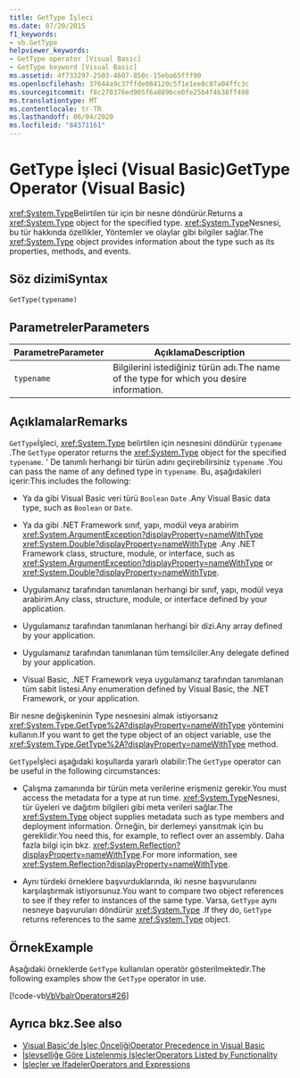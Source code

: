 ```yaml
---
title: GetType İşleci
ms.date: 07/20/2015
f1_keywords:
- vb.GetType
helpviewer_keywords:
- GetType operator [Visual Basic]
- GetType keyword [Visual Basic]
ms.assetid: 4f733297-2503-4607-850c-15eba65fff90
ms.openlocfilehash: 37644a9c37ffde084120c5f1e1ee8c87a04ffc3c
ms.sourcegitcommit: f8c270376ed905f6a8896ce0fe25b4f4b38ff498
ms.translationtype: MT
ms.contentlocale: tr-TR
ms.lasthandoff: 06/04/2020
ms.locfileid: "84371161"
---
```

# <a name="gettype-operator-visual-basic"></a><span data-ttu-id="3b0be-102">GetType İşleci (Visual Basic)</span><span class="sxs-lookup"><span data-stu-id="3b0be-102">GetType Operator (Visual Basic)</span></span>
<span data-ttu-id="3b0be-103"><xref:System.Type>Belirtilen tür için bir nesne döndürür.</span><span class="sxs-lookup"><span data-stu-id="3b0be-103">Returns a <xref:System.Type> object for the specified type.</span></span> <span data-ttu-id="3b0be-104"><xref:System.Type>Nesnesi, bu tür hakkında özellikler, Yöntemler ve olaylar gibi bilgiler sağlar.</span><span class="sxs-lookup"><span data-stu-id="3b0be-104">The <xref:System.Type> object provides information about the type such as its properties, methods, and events.</span></span>  
  
## <a name="syntax"></a><span data-ttu-id="3b0be-105">Söz dizimi</span><span class="sxs-lookup"><span data-stu-id="3b0be-105">Syntax</span></span>  
  
```vb  
GetType(typename)  
```  
  
## <a name="parameters"></a><span data-ttu-id="3b0be-106">Parametreler</span><span class="sxs-lookup"><span data-stu-id="3b0be-106">Parameters</span></span>  
  
|<span data-ttu-id="3b0be-107">Parametre</span><span class="sxs-lookup"><span data-stu-id="3b0be-107">Parameter</span></span>|<span data-ttu-id="3b0be-108">Açıklama</span><span class="sxs-lookup"><span data-stu-id="3b0be-108">Description</span></span>|  
|---|---|  
|`typename`|<span data-ttu-id="3b0be-109">Bilgilerini istediğiniz türün adı.</span><span class="sxs-lookup"><span data-stu-id="3b0be-109">The name of the type for which you desire information.</span></span>|  
  
## <a name="remarks"></a><span data-ttu-id="3b0be-110">Açıklamalar</span><span class="sxs-lookup"><span data-stu-id="3b0be-110">Remarks</span></span>  
 <span data-ttu-id="3b0be-111">`GetType`İşleci, <xref:System.Type> belirtilen için nesnesini döndürür `typename` .</span><span class="sxs-lookup"><span data-stu-id="3b0be-111">The `GetType` operator returns the <xref:System.Type> object for the specified `typename`.</span></span> <span data-ttu-id="3b0be-112">' De tanımlı herhangi bir türün adını geçirebilirsiniz `typename` .</span><span class="sxs-lookup"><span data-stu-id="3b0be-112">You can pass the name of any defined type in `typename`.</span></span> <span data-ttu-id="3b0be-113">Bu, aşağıdakileri içerir:</span><span class="sxs-lookup"><span data-stu-id="3b0be-113">This includes the following:</span></span>  
  
- <span data-ttu-id="3b0be-114">Ya da gibi Visual Basic veri türü `Boolean` `Date` .</span><span class="sxs-lookup"><span data-stu-id="3b0be-114">Any Visual Basic data type, such as `Boolean` or `Date`.</span></span>  
  
- <span data-ttu-id="3b0be-115">Ya da gibi .NET Framework sınıf, yapı, modül veya arabirim <xref:System.ArgumentException?displayProperty=nameWithType> <xref:System.Double?displayProperty=nameWithType> .</span><span class="sxs-lookup"><span data-stu-id="3b0be-115">Any .NET Framework class, structure, module, or interface, such as <xref:System.ArgumentException?displayProperty=nameWithType> or <xref:System.Double?displayProperty=nameWithType>.</span></span>  
  
- <span data-ttu-id="3b0be-116">Uygulamanız tarafından tanımlanan herhangi bir sınıf, yapı, modül veya arabirim.</span><span class="sxs-lookup"><span data-stu-id="3b0be-116">Any class, structure, module, or interface defined by your application.</span></span>  
  
- <span data-ttu-id="3b0be-117">Uygulamanız tarafından tanımlanan herhangi bir dizi.</span><span class="sxs-lookup"><span data-stu-id="3b0be-117">Any array defined by your application.</span></span>  
  
- <span data-ttu-id="3b0be-118">Uygulamanız tarafından tanımlanan tüm temsilciler.</span><span class="sxs-lookup"><span data-stu-id="3b0be-118">Any delegate defined by your application.</span></span>  
  
- <span data-ttu-id="3b0be-119">Visual Basic, .NET Framework veya uygulamanız tarafından tanımlanan tüm sabit listesi.</span><span class="sxs-lookup"><span data-stu-id="3b0be-119">Any enumeration defined by Visual Basic, the .NET Framework, or your application.</span></span>  
  
 <span data-ttu-id="3b0be-120">Bir nesne değişkeninin Type nesnesini almak istiyorsanız <xref:System.Type.GetType%2A?displayProperty=nameWithType> yöntemini kullanın.</span><span class="sxs-lookup"><span data-stu-id="3b0be-120">If you want to get the type object of an object variable, use the <xref:System.Type.GetType%2A?displayProperty=nameWithType> method.</span></span>  
  
 <span data-ttu-id="3b0be-121">`GetType`İşleci aşağıdaki koşullarda yararlı olabilir:</span><span class="sxs-lookup"><span data-stu-id="3b0be-121">The `GetType` operator can be useful in the following circumstances:</span></span>  
  
- <span data-ttu-id="3b0be-122">Çalışma zamanında bir türün meta verilerine erişmeniz gerekir.</span><span class="sxs-lookup"><span data-stu-id="3b0be-122">You must access the metadata for a type at run time.</span></span> <span data-ttu-id="3b0be-123"><xref:System.Type>Nesnesi, tür üyeleri ve dağıtım bilgileri gibi meta verileri sağlar.</span><span class="sxs-lookup"><span data-stu-id="3b0be-123">The <xref:System.Type> object supplies metadata such as type members and deployment information.</span></span> <span data-ttu-id="3b0be-124">Örneğin, bir derlemeyi yansıtmak için bu gereklidir.</span><span class="sxs-lookup"><span data-stu-id="3b0be-124">You need this, for example, to reflect over an assembly.</span></span> <span data-ttu-id="3b0be-125">Daha fazla bilgi için bkz. <xref:System.Reflection?displayProperty=nameWithType>.</span><span class="sxs-lookup"><span data-stu-id="3b0be-125">For more information, see <xref:System.Reflection?displayProperty=nameWithType>.</span></span>  
  
- <span data-ttu-id="3b0be-126">Aynı türdeki örneklere başvurduklarında, iki nesne başvurularını karşılaştırmak istiyorsunuz.</span><span class="sxs-lookup"><span data-stu-id="3b0be-126">You want to compare two object references to see if they refer to instances of the same type.</span></span> <span data-ttu-id="3b0be-127">Varsa, `GetType` aynı nesneye başvuruları döndürür <xref:System.Type> .</span><span class="sxs-lookup"><span data-stu-id="3b0be-127">If they do, `GetType` returns references to the same <xref:System.Type> object.</span></span>  
  
## <a name="example"></a><span data-ttu-id="3b0be-128">Örnek</span><span class="sxs-lookup"><span data-stu-id="3b0be-128">Example</span></span>  
 <span data-ttu-id="3b0be-129">Aşağıdaki örneklerde `GetType` kullanılan operatör gösterilmektedir.</span><span class="sxs-lookup"><span data-stu-id="3b0be-129">The following examples show the `GetType` operator in use.</span></span>  
  
 [!code-vb[VbVbalrOperators#26](~/samples/snippets/visualbasic/VS_Snippets_VBCSharp/VbVbalrOperators/VB/Class1.vb#26)]  
  
## <a name="see-also"></a><span data-ttu-id="3b0be-130">Ayrıca bkz.</span><span class="sxs-lookup"><span data-stu-id="3b0be-130">See also</span></span>

- [<span data-ttu-id="3b0be-131">Visual Basic'de İşleç Önceliği</span><span class="sxs-lookup"><span data-stu-id="3b0be-131">Operator Precedence in Visual Basic</span></span>](operator-precedence.md)
- [<span data-ttu-id="3b0be-132">İşlevselliğe Göre Listelenmiş İşleçler</span><span class="sxs-lookup"><span data-stu-id="3b0be-132">Operators Listed by Functionality</span></span>](operators-listed-by-functionality.md)
- [<span data-ttu-id="3b0be-133">İşleçler ve Ifadeler</span><span class="sxs-lookup"><span data-stu-id="3b0be-133">Operators and Expressions</span></span>](../../programming-guide/language-features/operators-and-expressions/index.md)
